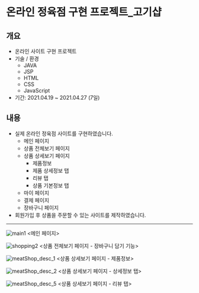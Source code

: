 # 온라인 정육점 구현 프로젝트_고기샵

## 개요
- 온라인 사이트 구현 프로젝트
- 기술 / 환경
  - JAVA
  - JSP
  - HTML
  - CSS
  - JavaScript
- 기간: 2021.04.19 ~ 2021.04.27 (7일)

## 내용
- 실제 온라인 정육점 사이트를 구현하였습니다.
  - 메인 페이지
  - 상품 전체보기 페이지
  - 상품 상세보기 페이지
    - 제품정보
    - 제품 상세정보 탭
    - 리뷰 탭
    - 상품 기본정보 탭
  - 마이 페이지 
  - 결제 페이지
  - 장바구니 페이지
- 회원가입 후 상품을 주문할 수 있는 사이트를 제작하였습니다.

---

![main1](https://user-images.githubusercontent.com/84915765/204213855-ed912504-7558-40fe-924f-dc0b6f1da7cb.jpg)
<메인 페이지>

![shopping2](https://user-images.githubusercontent.com/84915765/204213827-604a60fa-fbf5-42ee-8091-9e5edcabc3a8.jpg)
<상품 전체보기 페이지 - 장바구니 담기 기능>

![meatShop_desc_1](https://user-images.githubusercontent.com/84915765/204213511-bcef121e-a29f-4f15-b6fe-f640c6dc6de2.jpg)
<상품 상세보기 페이지 - 제품정보>

![meatShop_desc_2](https://user-images.githubusercontent.com/84915765/204213587-f312b07a-64b1-4a77-a773-65442cf0ca3f.jpg)
<상품 상세보기 페이지 - 상세정보 탭>

![meatShop_desc_5](https://user-images.githubusercontent.com/84915765/204213873-a9bf174a-ef97-48d8-8485-801b1ae21493.jpg)
<상품 상세보기 페이지 - 리뷰 탭>





